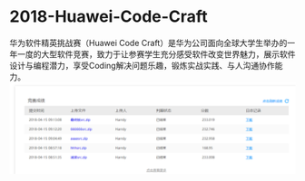 # 2018-Huawei-Code-Craft
华为软件精英挑战赛（Huawei Code Craft）是华为公司面向全球大学生举办的一年一度的大型软件竞赛，致力于让参赛学生充分感受软件改变世界魅力，展示软件设计与编程潜力，享受Coding解决问题乐趣，锻炼实战实践、与人沟通协作能力。
![image](https://github.com/Harrdy2018/2018-Huawei-Code-Craft/blob/master/MyResult.png)
